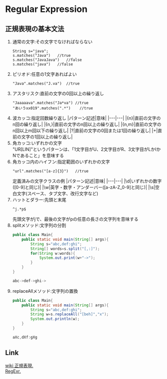 # Regular Expression
## 正規表現の基本文法
1. 通常の文字:その文字でなければならない
	~~~
	String s="java";
	s.matches("Java")	//true
	s.matches("JavaJava")	//false
	s.matches("java")	//false
	~~~
1. ピリオド:任意の1文字あればよい
	~~~
	"Java".matches("J.va")	//true
	~~~
1. アスタリスク:直前の文字の0回以上の繰り返し
	~~~
	"Jaaaaava".matches("Ja*va")	//true
	"あいうxx019".matches(".*")	//true
	~~~
1. 波カッコ:指定回数繰り返し
	|パターン記述|意味|
	|---|---|
	|{n}|直前の文字のn回の繰り返し|
	|{n,}|直前の文字のn回以上の繰り返し|
	|{n,m}|直前の文字のn回以上m回以下の繰り返し|
	|?|直前の文字の0回または1回の繰り返し|
	|+|直前の文字の1回以上の繰り返し|
1. 角カッコ:いずれかの文字  
	"UR[LIN]"というパターンは、「1文字目がU、2文字目がR、3文字目がLかIかNであること」を意味する
1. 角カッコ内のハイフン:指定範囲のいずれかの文字
	~~~
	"url".matches("[a-z]{3}")	//true
	~~~
	定義済みの文字クラスの例
	|パターン記述|意味|
	|---|---|
	|\d|いずれかの数字([0-9]と同じ)|
	|\w|英字・数字・アンダーバー([a-zA-Z_0-9]と同じ)|
	|\s|空白文字(スペース、タブ文字、改行文字など)
1. ハットとダラー:先頭と末尾
	~~~
	^j.*p$
	~~~
	先頭文字がjで、最後の文字がpの任意の長さの文字列を意味する
1. splitメソッド:文字列の分割
	~~~java
	public class Main{
		public static void main(String[] args){
			String s="abc,def:ghi";
			String[] words=s.split("[,:]");
			for(String w:words){
				System.out.print(w+"->");
			}
		}
	}
	~~~
	~~~java
	abc->def->ghi->
	~~~
1. replaceAllメソッド:文字列の置換
	~~~java
	public class Main{
		public static void main(String[] args){
			String s="abc,def:ghi";
			String w=s.replaceAll("[beh]","x");
			System.out.println(w);
		}
	}
	~~~
	~~~java
	aXc,dXf:gXg
	~~~
## Link
[wiki 正規表現.](https://ja.wikipedia.org/wiki/%E6%AD%A3%E8%A6%8F%E8%A1%A8%E7%8F%BE)  
[RegExr.](https://regexr.com/)

